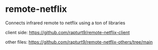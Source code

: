 # remote-netflix
Connects infrared remote to netflix using a ton of libraries

client side: https://github.com/rapturt9/remote-netflix-client

other files: https://github.com/rapturt9/remote-netflix-others/tree/main
